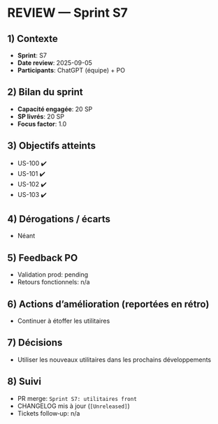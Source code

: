 # REVIEW — Sprint S7

## 1) Contexte

- **Sprint**: S7
- **Date review**: 2025-09-05
- **Participants**: ChatGPT (équipe) + PO

## 2) Bilan du sprint

- **Capacité engagée**: 20 SP
- **SP livrés**: 20 SP
- **Focus factor**: 1.0

## 3) Objectifs atteints

- US-100 ✔️
- US-101 ✔️
- US-102 ✔️
- US-103 ✔️

## 4) Dérogations / écarts

- Néant

## 5) Feedback PO

- Validation prod: pending
- Retours fonctionnels: n/a

## 6) Actions d’amélioration (reportées en rétro)

- Continuer à étoffer les utilitaires

## 7) Décisions

- Utiliser les nouveaux utilitaires dans les prochains développements

## 8) Suivi

- PR merge: `Sprint S7: utilitaires front`
- CHANGELOG mis à jour (`[Unreleased]`)
- Tickets follow‑up: n/a
